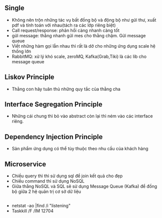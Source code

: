 ## Single
- Không nên trộn những tác vụ bất đồng bộ và động bộ như gửi thư, xuất pdf và tính toán với nhau(tách ra các lớp riêng biệt)
- Call request/response: phản hồi càng nhanh càng tốt
- gửi message: thằng nhanh gửi mes cho thằng chậm. Gửi message queue
- Viết những hàm gọi lẫn nhau thì rất là dở cho những ứng dụng scale hệ thống lớn
- RabbitMQ: xử lý khó scale, zeroMQ, Kafka(Grab,Tiki) là các lib cho message queue
## Liskov Principle
- Thằng con hãy tuân thủ những quy tắc của thằng cha

## Interface Segregation Principle
- Những cái chung thì bỏ vào abstract còn lại thì ném vào các interface riêng.

## Dependency Injection Principle
- Sản phẩm ứng dụng có thể tùy thuộc theo nhu cầu của khách hàng

## Microservice
- Chiều query thì thì sử dụng sql để join kết quả cho đẹp
- Chiều command thì sử dụng NoSQL
- Giữa thằng NoSQL và SQL sẽ sử dụng Message Queue (Kafka) để đồng bộ giữa 2 hệ quản trị cơ sở dữ liệu

## 
- netstat -ao |find /i "listening"
- Taskkill /F /IM 12704
